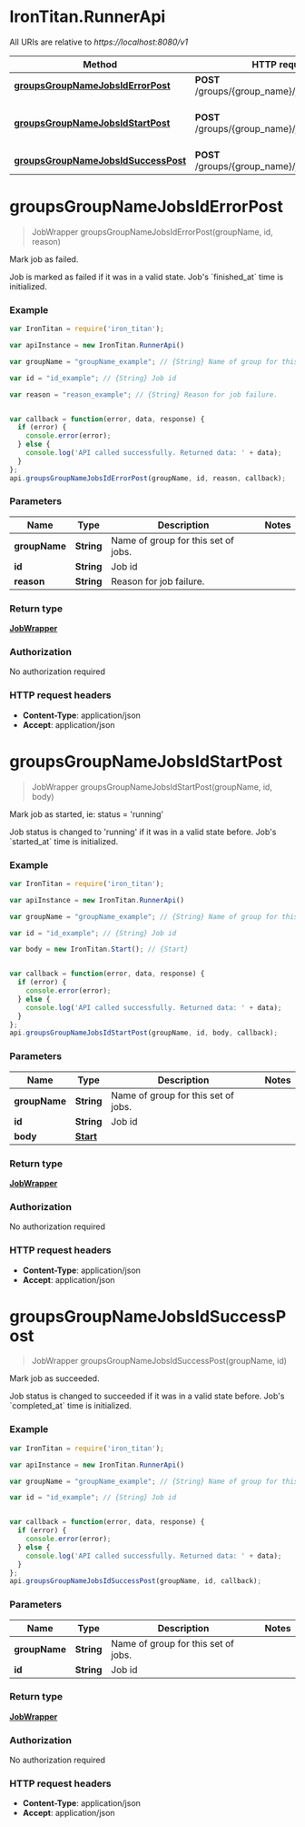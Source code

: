 # IronTitan.RunnerApi

All URIs are relative to *https://localhost:8080/v1*

Method | HTTP request | Description
------------- | ------------- | -------------
[**groupsGroupNameJobsIdErrorPost**](RunnerApi.md#groupsGroupNameJobsIdErrorPost) | **POST** /groups/{group_name}/jobs/{id}/error | Mark job as failed.
[**groupsGroupNameJobsIdStartPost**](RunnerApi.md#groupsGroupNameJobsIdStartPost) | **POST** /groups/{group_name}/jobs/{id}/start | Mark job as started, ie: status &#x3D; &#39;running&#39;
[**groupsGroupNameJobsIdSuccessPost**](RunnerApi.md#groupsGroupNameJobsIdSuccessPost) | **POST** /groups/{group_name}/jobs/{id}/success | Mark job as succeeded.


<a name="groupsGroupNameJobsIdErrorPost"></a>
# **groupsGroupNameJobsIdErrorPost**
> JobWrapper groupsGroupNameJobsIdErrorPost(groupName, id, reason)

Mark job as failed.

Job is marked as failed if it was in a valid state. Job&#39;s &#x60;finished_at&#x60; time is initialized.

### Example
```javascript
var IronTitan = require('iron_titan');

var apiInstance = new IronTitan.RunnerApi()

var groupName = "groupName_example"; // {String} Name of group for this set of jobs.

var id = "id_example"; // {String} Job id

var reason = "reason_example"; // {String} Reason for job failure.


var callback = function(error, data, response) {
  if (error) {
    console.error(error);
  } else {
    console.log('API called successfully. Returned data: ' + data);
  }
};
api.groupsGroupNameJobsIdErrorPost(groupName, id, reason, callback);
```

### Parameters

Name | Type | Description  | Notes
------------- | ------------- | ------------- | -------------
 **groupName** | **String**| Name of group for this set of jobs. | 
 **id** | **String**| Job id | 
 **reason** | **String**| Reason for job failure. | 

### Return type

[**JobWrapper**](JobWrapper.md)

### Authorization

No authorization required

### HTTP request headers

 - **Content-Type**: application/json
 - **Accept**: application/json

<a name="groupsGroupNameJobsIdStartPost"></a>
# **groupsGroupNameJobsIdStartPost**
> JobWrapper groupsGroupNameJobsIdStartPost(groupName, id, body)

Mark job as started, ie: status &#x3D; &#39;running&#39;

Job status is changed to &#39;running&#39; if it was in a valid state before. Job&#39;s &#x60;started_at&#x60; time is initialized.

### Example
```javascript
var IronTitan = require('iron_titan');

var apiInstance = new IronTitan.RunnerApi()

var groupName = "groupName_example"; // {String} Name of group for this set of jobs.

var id = "id_example"; // {String} Job id

var body = new IronTitan.Start(); // {Start} 


var callback = function(error, data, response) {
  if (error) {
    console.error(error);
  } else {
    console.log('API called successfully. Returned data: ' + data);
  }
};
api.groupsGroupNameJobsIdStartPost(groupName, id, body, callback);
```

### Parameters

Name | Type | Description  | Notes
------------- | ------------- | ------------- | -------------
 **groupName** | **String**| Name of group for this set of jobs. | 
 **id** | **String**| Job id | 
 **body** | [**Start**](Start.md)|  | 

### Return type

[**JobWrapper**](JobWrapper.md)

### Authorization

No authorization required

### HTTP request headers

 - **Content-Type**: application/json
 - **Accept**: application/json

<a name="groupsGroupNameJobsIdSuccessPost"></a>
# **groupsGroupNameJobsIdSuccessPost**
> JobWrapper groupsGroupNameJobsIdSuccessPost(groupName, id)

Mark job as succeeded.

Job status is changed to succeeded if it was in a valid state before. Job&#39;s &#x60;completed_at&#x60; time is initialized.

### Example
```javascript
var IronTitan = require('iron_titan');

var apiInstance = new IronTitan.RunnerApi()

var groupName = "groupName_example"; // {String} Name of group for this set of jobs.

var id = "id_example"; // {String} Job id


var callback = function(error, data, response) {
  if (error) {
    console.error(error);
  } else {
    console.log('API called successfully. Returned data: ' + data);
  }
};
api.groupsGroupNameJobsIdSuccessPost(groupName, id, callback);
```

### Parameters

Name | Type | Description  | Notes
------------- | ------------- | ------------- | -------------
 **groupName** | **String**| Name of group for this set of jobs. | 
 **id** | **String**| Job id | 

### Return type

[**JobWrapper**](JobWrapper.md)

### Authorization

No authorization required

### HTTP request headers

 - **Content-Type**: application/json
 - **Accept**: application/json

